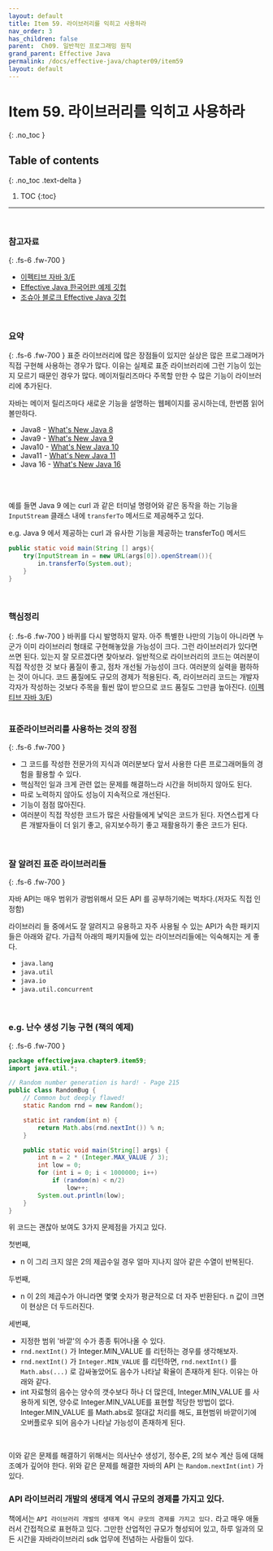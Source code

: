 ```yaml
---
layout: default
title: Item 59. 라이브러리를 익히고 사용하라
nav_order: 3
has_children: false
parent:  Ch09. 일반적인 프로그래밍 원칙
grand_parent: Effective Java
permalink: /docs/effective-java/chapter09/item59
layout: default
---
```




# Item 59. 라이브러리를 익히고 사용하라 
{: .no_toc }

## Table of contents
{: .no_toc .text-delta }

1. TOC
{:toc}

---

<br>

### 참고자료
{: .fs-6 .fw-700 }

- [이펙티브 자바 3/E](http://www.yes24.com/Product/Goods/65551284)
- [Effective Java 한국어판 예제 깃헙](https://github.com/WegraLee)
- [조슈아 블로크 Effective Java 깃헙](https://github.com/jbloch/effective-java-3e-source-code/tree/master/src/effectivejava)
  <br>

<br>

### 요약
{: .fs-6 .fw-700 }
표준 라이브러리에 많은 장점들이 있지만 실상은 많은 프로그래머가 직접 구현해 사용하는 경우가 많다. 이유는 실제로 표준 라이브러리에 그런 기능이 있는지 모르기 때문인 경우가 많다. 메이저릴리즈마다 주목할 만한 수 많은 기능이 라이브러리에 추가된다.<br>

자바는 메이저 릴리즈마다 새로운 기능을 설명하는 웹페이지를 공시하는데, 한번쯤 읽어볼만하다.

- Java8 - [What's New Java 8](https://www.oracle.com/java/technologies/javase/8-whats-new.html)<br>
- Java9 - [What's New Java 9](https://docs.oracle.com/javase/9/whatsnew/toc.htm#JSNEW-GUID-C23AFD78-C777-460B-8ACE-58BE5EA681F6)<br>
- Java10 - [What's New Java 10](https://www.oracle.com/java/technologies/javase/10-relnote-issues.html#NewFeature)<br>
- Java11 - [What's New Java 11](https://www.oracle.com/java/technologies/javase/11-relnote-issues.html)<br>
- Java 16 - [What's New Java 16](https://www.oracle.com/java/technologies/javase/16-relnote-issues.html)<br>

<br>
<br>

예를 들면 Java 9 에는 curl 과 같은 터미널 명령어와 같은 동작을 하는 기능을 `InputStream` 클래스 내에 `transferTo` 메서드로 제공해주고 있다.

e.g. Java 9 에서 제공하는 curl 과 유사한 기능을 제공하는 transferTo() 메서드
```java
public static void main(String [] args){
    try(InputStream in = new URL(args[0]).openStream()){
        in.transferTo(System.out);
    }
}
```

<br>

### 핵심정리
{: .fs-6 .fw-700 }
바퀴를 다시 발명하지 말자. 아주 특별한 나만의 기능이 아니라면 누군가 이미 라이브러리 형태로 구현해놓았을 가능성이 크다. 그런 라이브러리가 있다면 쓰면 된다. 있는지 잘 모르겠다면 찾아보라. 일반적으로 라이브러리의 코드는 여러분이 직접 작성한 것 보다 품질이 좋고, 점차 개선될 가능성이 크다. 여러분의 실력을 폄하하는 것이 아니다. 코드 품질에도 규모의 경제가 적용된다. 즉, 라이브러리 코드는 개발자 각자가 작성하는 것보다 주목을 훨씬 많이 받으므로 코드 품질도 그만큼 높아진다. ([이펙티브 자바 3/E](http://www.yes24.com/Product/Goods/65551284))<br>
<br>

### 표준라이브러리를 사용하는 것의 장점
{: .fs-6 .fw-700 }

- 그 코드를 작성한 전문가의 지식과 여러분보다 앞서 사용한 다른 프로그래머들의 경험을 활용할 수 있다.
- 핵심적인 일과 크게 관련 없는 문제를 해결하느라 시간을 허비하지 않아도 된다.
- 따로 노력하지 않아도 성능이 지속적으로 개선된다.
- 기능이 점점 많아진다.
- 여러분이 직접 작성한 코드가 많은 사람들에게 낯익은 코드가 된다. 자연스럽게 다른 개발자들이 더 읽기 좋고, 유지보수하기 좋고 재활용하기 좋은 코드가 된다.
<br>

### 잘 알려진 표준 라이브러리들
{: .fs-6 .fw-700 }

자바 API는 매우 범위가 광범위해서 모든 API 를 공부하기에는 벅차다.(저자도 직접 인정함)<br>

라이브러리 들 중에서도 잘 알려지고 유용하고 자주 사용될 수 있는 API가 속한 패키지들은 아래와 같다. 가급적 아래의 패키지들에 있는 라이브러리들에는 익숙해지는 게 좋다.

- `java.lang`
- `java.util`
- `java.io`
- `java.util.concurrent`
<br>

### e.g. 난수 생성 기능 구현 (책의 예제)
{: .fs-6 .fw-700 }

```java
package effectivejava.chapter9.item59;
import java.util.*;

// Random number generation is hard! - Page 215
public class RandomBug {
    // Common but deeply flawed!
    static Random rnd = new Random();

    static int random(int n) {
        return Math.abs(rnd.nextInt()) % n;
    }

    public static void main(String[] args) {
        int n = 2 * (Integer.MAX_VALUE / 3);
        int low = 0;
        for (int i = 0; i < 1000000; i++)
            if (random(n) < n/2)
                low++;
        System.out.println(low);
    }
}
```

위 코드는 괜찮아 보여도 3가지 문제점을 가지고 있다.<br>

첫번째,<br>

- n 이 그리 크지 않은 2의 제곱수일 경우 얼마 지나지 않아 같은 수열이 반복된다.

두번째,<br>

- n 이 2의 제곱수가 아니라면 몇몇 숫자가 평균적으로 더 자주 반환된다. n 값이 크면 이 현상은 더 두드러진다.

세번째,<br>

- 지정한 범위 '바깥'의 수가 종종 튀어나올 수 있다.
- `rnd.nextInt()` 가 Integer.MIN_VALUE 를 리턴하는 경우를 생각해보자.
- `rnd.nextInt()` 가 `Integer.MIN_VALUE` 를 리턴하면, `rnd.nextInt()` 를 `Math.abs(...)` 로 감싸놓았어도 음수가 나타날 확율이 존재하게 된다. 이유는 아래와 같다.
- int 자료형의 음수는 양수의 갯수보다 하나 더 많은데, Integer.MIN_VALUE 를 사용하게 되면, 양수로 Integer.MIN_VALUE를 표현할 적당한 방법이 없다. Integer.MIN_VALUE 를 Math.abs로 절대값 처리를 해도, 표현범위 바깥이기에 오버플로우 되어 음수가 나타날 가능성이 존재하게 된다.<br>

<br>

이와 같은 문제를 해결하기 위해서는 의사난수 생성기, 정수론, 2의 보수 계산 등에 대해 조예가 깊어야 한다. 위와 같은 문제를 해결한 자바의 API 는 `Random.nextInt(int)` 가 있다. <br>


### API 라이브러리 개발의 생태계 역시 규모의 경제를 가지고 있다.
책에서는 `API 라이브러리 개발의 생태계 역시 규모의 경제를 가지고 있다.` 라고 매우 애둘러서 간접적으로 표현하고 있다.
그만한 산업적인 규모가 형성되어 있고, 하루 일과의 모든 시간을 자바라이브러리 sdk 업무에 전념하는 사람들이 있다.
